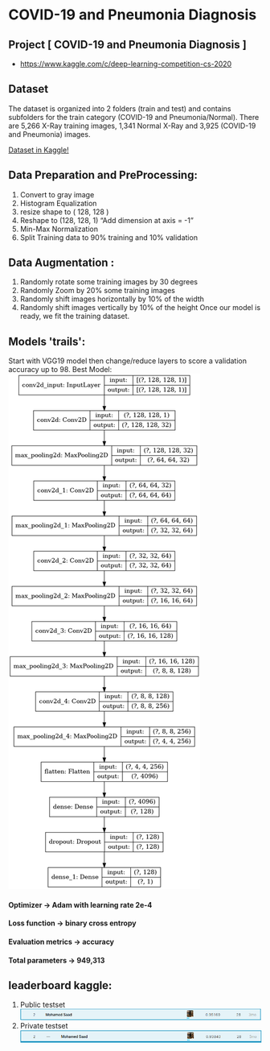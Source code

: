 # COVID-19 and Pneumonia Diagnosis

## Project [ COVID-19 and Pneumonia Diagnosis ]
  - https://www.kaggle.com/c/deep-learning-competition-cs-2020

## Dataset
The dataset is organized into 2 folders (train and test) and contains subfolders for the train category (COVID-19 and Pneumonia/Normal).
There are 5,266 X-Ray training images, 1,341 Normal X-Ray and 3,925 (COVID-19 and Pneumonia) images.

[Dataset in Kaggle!](https://www.kaggle.com/c/deep-learning-competition-cs-2020/data)

## Data Preparation and PreProcessing:
  1. Convert to gray image
  2. Histogram Equalization
  3. resize shape to ( 128, 128 )
  4. Reshape to (128, 128, 1) “Add dimension at axis = -1”
  5. Min-Max Normalization
  6. Split Training data to 90% training and 10% validation

## Data Augmentation :
  1. Randomly rotate some training images by 30 degrees
  2. Randomly Zoom by 20% some training images
  3. Randomly shift images horizontally by 10% of the width
  4. Randomly shift images vertically by 10% of the height Once our model is ready, we fit the training dataset.

## Models 'trails':
Start with VGG19 model then change/reduce layers to score a validation accuracy up to 98.
Best Model: ![model](/images/model.png)


#### Optimizer → Adam with learning rate 2e-4
#### Loss function → binary cross entropy
#### Evaluation metrics → accuracy
#### Total parameters → 949,313


## leaderboard kaggle:
  1. Public testset ![model](/images/public_res.png)
  2. Private testset ![model](/images/private_res.png)
